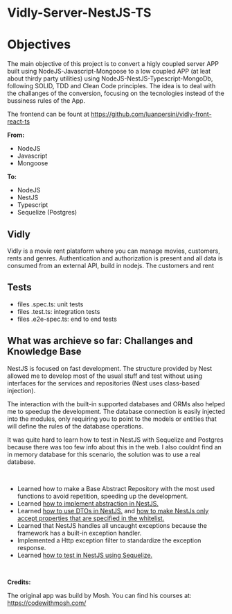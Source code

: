 # Vidly-Server-NestJS-TS

# Objectives

The main objective of this project is to convert a higly coupled server APP built using NodeJS-Javascript-Mongoose to a low coupled APP (at leat about thirdy party utilities) using NodeJS-NestJS-Typescript-MongoDb, following SOLID, TDD and Clean Code principles. The idea is to deal with the challanges of the conversion, focusing on the tecnologies instead of the bussiness rules of the App.

The frontend can be fount at https://github.com/luanpersini/vidly-front-react-ts

**From:**

- NodeJS 
- Javascript 
- Mongoose

**To:**
- NodeJS
- NestJS
- Typescript
- Sequelize (Postgres)

## Vidly

Vidly is a movie rent plataform where you can manage movies, customers, rents and genres. Authentication and authorization is present and all data is consumed from an external API, build in nodejs. The customers and rent

## Tests

- files .spec.ts: unit tests
- files .test.ts: integration tests
- files .e2e-spec.ts: end to end tests

## What was archieve so far: Challanges and Knowledge Base

NestJS is focused on fast development. The structure provided by Nest allowed me to develop most of the usual stuff and test without using interfaces for the services and repositories (Nest uses class-based injection). 
 
The interaction with the built-in supported databases and ORMs also helped me to speedup the development. The database connection is easily injected into the modules, only requiring you to point to the models or entities that will define the rules of the database operations. 

It was quite hard to learn how to test in NestJS with Sequelize and Postgres because there was too few info about this in the web. I also couldnt find an in memory database for this scenario, the solution was to use a real database.

</br>

- Learned how to make a Base Abstract Repository with the most used functions to avoid repetition, speeding up the development.
- Learned [how to implement abstraction in NestJS.](/docs/knowledge-base/abstraction-in-nestjs.md)
- Learned [how to use DTOs in NestJS.](https://docs.nestjs.com/controllers#request-payloads) and [how to make NestJs only accept properties that are specified in the whitelist.](https://docs.nestjs.com/techniques/validation#stripping-properties)
- Learned that NestJS handles all uncaught exceptions because the framework has a built-in exception handler.
- Implemented a Http exception filter to standardize the exception response.
- Learned [how to test in NestJS using Sequelize.](/docs/knowledge-base/abstraction-in-nestjs.md)

</br>

**Credits:**

The original app was build by Mosh. You can find his courses at: https://codewithmosh.com/
